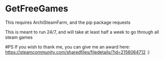 # GetFreeGames
This requires ArchiSteamFarm, and the pip package requests

This is meant to run 24/7, and will take at least half a week to go through all steam games

#PS
If you wish to thank me, you can give me an award here:
https://steamcommunity.com/sharedfiles/filedetails/?id=2156064712
:)
